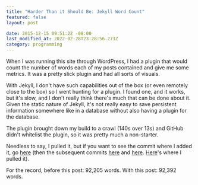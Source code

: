```yaml
---
title: "Harder Than it Should Be: Jekyll Word Count"
featured: false
layout: post

date: 2015-12-15 09:51:22 -08:00
last_modified_at: 2022-02-28T23:28:56.273Z
category: programming
---
```


When I was running this site through WordPress, I had a plugin that would count the number of words each of my posts contained and give me some metrics. It was a pretty slick plugin and had all sorts of visuals.

With Jekyll, I don't have such capabilities out of the box (or even remotely close to the box) so I went hunting for a plugin. I found one, and it works, but it's slow, and I don't really think there's much that can be done about it. Given the static nature of Jekyll, it's not really easy to save persistent information somewhere like in a database without also having a plugin for the database.

The plugin brought down my build to a crawl (140s over 13s) and GitHub didn't whitelist the plugin, so it was pretty much a non-starter.

Needless to say, I pulled it, but if you want to see the commit where I added it, go [here](https://github.com/jelyman2/jelyman2.github.io/commit/004b155426b3cd8cb08316c7e6941562baa1075d) (then the subsequent commits [here](https://github.com/jelyman2/jelyman2.github.io/commit/89bf68b99961afb38a251c148744cdadba936dbd) and [here](https://github.com/jelyman2/jelyman2.github.io/commit/7bdf194867708871df67037e89e34679643ad1ba). [Here](https://github.com/jelyman2/jelyman2.github.io/commit/a4ed6e097b9bbe86ef12453704a8e419ee3a0eed)'s where I pulled it).

For the record, before this post: 92,205 words. With this post: 92,392 words.

